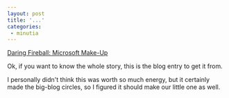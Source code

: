 ```yaml
---
layout: post
title: '...'
categories:
 - minutia
---
```


<a href="http://daringfireball.net/2002/10/microsoft_makeup.html">Daring Fireball: Microsoft Make-Up</a>

Ok, if you want to know the whole story, this is the blog entry to get it from.

I personally didn't think this was worth so much energy, but it certainly made the big-blog circles, so I figured it should make our little one as well.

